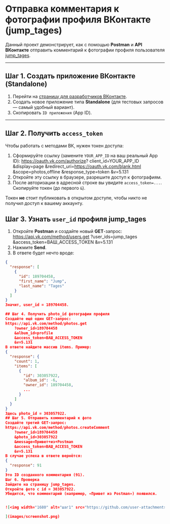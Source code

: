 # Отправка комментария к фотографии профиля ВКонтакте (jump_tages)

Данный проект демонстрирует, как с помощью **Postman** и **API ВКонтакте** отправить комментарий к фотографии профиля пользователя [jump_tages](https://vk.com/jump_tages).

---

## Шаг 1. Создать приложение ВКонтакте (Standalone)

1. Перейти на [страницу для разработчиков ВКонтакте](https://vk.com/editapp?act=create).
2. Создать новое приложение типа **Standalone** (для тестовых запросов — самый удобный вариант).
3. Скопировать `ID приложения` (App ID).

---

## Шаг 2. Получить `access_token`

Чтобы работать с методами ВК, нужен токен доступа:

1. Сформируйте ссылку (замените `YOUR_APP_ID` на ваш реальный App ID):
https://oauth.vk.com/authorize? client_id=YOUR_APP_ID &display=page &redirect_uri=https://oauth.vk.com/blank.html &scope=photos,offline &response_type=token &v=5.131
2. Откройте эту ссылку в браузере, разрешите доступ к фотографиям.
3. После авторизации в адресной строке вы увидите `access_token=...`. Скопируйте токен (до первого `&`).
   
Токен **не** стоит публиковать в открытом доступе, чтобы никто не получил доступ к вашему аккаунту.


## Шаг 3. Узнать `user_id` профиля jump_tages

1. Откройте **Postman** и создайте новый **GET**-запрос:
https://api.vk.com/method/users.get ?user_ids=jump_tages &access_token=ВАШ_ACCESS_TOKEN &v=5.131
2. Нажмите **Send**.  
3. В ответе будет нечто вроде:
```json
{
  "response": [
    {
      "id": 189704458,
      "first_name": "Jump",
      "last_name": "Tages"
    }
  ]
}
Значит, user_id = 189704458.

## Шаг 4. Получить photo_id фотографии профиля
Создайте ещё один GET-запрос:
https://api.vk.com/method/photos.get
    ?owner_id=189704458
    &album_id=profile
    &access_token=ВАШ_ACCESS_TOKEN
    &v=5.131
В ответе найдите массив items. Пример:
{
  "response": {
    "count": 1,
    "items": [
      {
        "id": 303057922,
        "album_id": -6,
        "owner_id": 189704458,
        ...
      }
    ]
  }
}
Здесь photo_id = 303057922.
## Шаг 5. Отправить комментарий к фото
Создайте третий GET-запрос:
https://api.vk.com/method/photos.createComment
    ?owner_id=189704458
    &photo_id=303057922
    &message=Привет+из+Postman
    &access_token=ВАШ_ACCESS_TOKEN
    &v=5.131
В случае успеха в ответе вернётся:
{
  "response": 91
}
Это ID созданного комментария (91).
Шаг 6. Проверка
Зайдите на страницу jump_tages.
Откройте фото с id = 303057922.
Убедится, что комментарий (например, «Привет из Postman») появился.


![<img width="1680" alt="шаг1" src="https://github.com/user-attachments/assets/16920d42-71ab-4c38-9e85-cf84ef7036c1" />

](images/screenshot.png)



